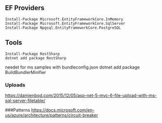 ## EF Providers
    Install-Package Microsoft.EntityFrameworkCore.InMemory
    Install-Package Microsoft.EntityFrameworkCore.SqlServer
    Install-Package Npgsql.EntityFrameworkCore.PostgreSQL

## Tools
    Install-Package RestSharp
    dotnet add package RestSharp
	
needet for ms samples with bundleconfig.json
	dotnet add package BuildBundlerMinifier

### Uploads
https://damienbod.com/2015/12/05/asp-net-5-mvc-6-file-upload-with-ms-sql-server-filetable/

###Patterns
https://docs.microsoft.com/en-us/azure/architecture/patterns/circuit-breaker